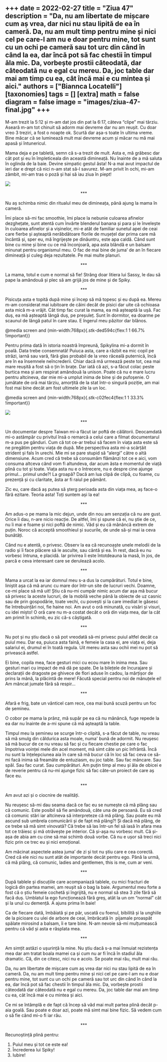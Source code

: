 
+++
date = 2022-02-27
title = "Ziua 47"
description = "Da, nu am libertate de mișcare cum aș vrea, dar nici nu stau lipită de ea în cameră. Da, nu am mult timp pentru mine și nici cel pe care-l am nu e doar pentru mine, tot sunt cu un ochi pe cameră sau tot urc din când în când la ea, dar încă pot să fac chestii în timpul ăla mic. Da, vorbește prostii câteodată, dar câteodată nu e egal cu mereu. Da, joc table dar mai am timp cu ea, cât încă mai e cu mintea și aici."
authors = ["Biannca Locatelli"]
[taxonomies]
tags = []
[extra]
math = false
diagram = false
image = "images/ziua-47-final.jpg"
+++
---

M-am trezit la 5:12 și m-am dat jos din pat la 6:17, câteva “clipe” mai târziu. Aseară m-am tot chinuit să adorm mai devreme dar nu am reușit. Cu doar vreo 3 treziri, a fost o noapte ok. Scurtă dar așa-s toate în ultima vreme. Bine măcar că se luminează mult mai devreme acum și măcar nu mă mai apasă și întunericul.

Mama deja e pe tabletă, semn că s-a trezit de mult. Asta e, mă grăbesc dar cât pot și eu în împleticeala din această dimineață. Nu înainte de a mă saluta în oglinda de la baie. Devine simpatic gestul ăsta! N-a mai avut impactul de ieri dar e drept că nici n-am stat să-l savurez. M-am privit în ochi, mi-am zâmbit, mi-am tras o poză și hai să iau ziua în piept!


<div class="flex justify-center">
  <img src="images/ziua-47-me-576x1024.jpg" />
</div>

<p style="text-align: center;">***</p>

Nu aș schimba nimic din ritualul meu de dimineața, până ajung la mama în cameră.

Îmi place să-mi fac smoothie, îmi place la nebunie culoarea afinelor dezghețate, sunt atentă cum învârte blenderul banana și para și le învelește în culoarea afinelor și a vișinelor, mi-e atât de familiar sunetul apei de ceai care fierbe și așteaptă nerăbdătoare florile de mușețel dar prima care mă încântă și, sper eu, mă îngrijește pe dinăuntru, este apa caldă. Când sunt bine cu mine și bine cu ce mă înconjoară, apa asta blândă e un balsam minunat pentru organismul meu. O fac de mai bine de juma’ de an în fiecare dimineață și culeg deja rezultatele. Pe mai multe planuri.

<p style="text-align: center;">***</p>

La mama, totul e cum e normal să fie! Strâng doar litiera lui Sassy, le dau să pape la amândouă și plec să am grijă jos de mine și de Spiky.

<p style="text-align: center;">***</p>

Pisicuța asta e topită după mine și încep să mă topesc și eu după ea. Mereu m-am considerat mai iubitoare de câini decât de pisici dar uite că ochioasa asta mică m-a vrăjit. Cât timp fac curat la mama, ea mă așteaptă la ușă. Fac duș, ea mă așteaptă lângă duș, pe preșuleț. Sunt în dormitor, ea doarme pe scaunul de lângă patul în care stau. E îngerul meu păzitor dar blănos.

@media screen and (min-width:768px){.stk-ded594c{flex:1 1 66.7% !important}}

Pentru prima dată în istoria noastră împreună, Spikylina mi-a dormit în poală. Data trebe consemnată! Puiuca asta, care a răzbit ea mic copil pe străzi, iarnă sau vară, fără glas probabil de la vreo răceală puternică, încă are în ea însemnele neîncrederii. Chiar dacă mă urmează peste tot, cea mai mare reușită a fost să o țin în brațe. Dar iată că azi, s-a făcut colac peste burtica mea și am respirat amândouă la unison. Poate că nu e mare lucru pentru altcineva, dar mie mi-a umplut inima de bine și de pufoșenie. O jumătate de oră mai târziu, amorțită de la stat într-o singură poziție, am mai fost mai bine decât am fost ultimele zile la un loc.

@media screen and (min-width:768px){.stk-c02fec4{flex:1 1 33.3% !important}}


<div class="flex justify-center">
  <img src="images/ziua-47-Spiky-576x1024.jpg" />
</div>

<p style="text-align: center;">***</p>

Un documentar despre Taiwan mi-a făcut iar poftă de călătorii. Deocamdată mi-o astâmpăr cu privitul însă o remarcă a celui care a filmat documentarul m-a pus pe gânduri. Cum că tot ce-ar trebui să facem în viața asta este să ne pregătim pentru viața de după. Mie perspectiva asta mi-a scârțâit strident și fals în urechi. Mie mi se pare stupid să “alergi” către o altă dimensiune. Acum cred că trebe să consumăm flămânzi tot ce e aici, vom consuma altceva când vom fi altundeva, dar acum ăsta e momentul de viață plină cu tot și toate. Viața asta nu e o întrecere, nu e despre cine ajunge primul… primul unde?! La groapă? Dacă am lua clipă de clipă, cu foame, cu prezență și cu claritate, ăsta ar fi raiul pe pământ.

Zic eu, care dacă aș putea să șterg perioada asta din viața mea, aș face-o fără ezitare. Teoria asta! Toți suntem ași la ea!

<p style="text-align: center;">***</p>

Am adus-o pe mama la mic dejun, unde din nou am senzația că nu are gust. Orice îi dau, n-are nicio reacție. De altfel, îmi și spune că ei, nu știe de ce, nu îi mai e foame și nici poftă de nimic. Văd și eu că mănâncă extrem de puțin. Noroc că acceptă smoothieul și sucurile, de unde să-și mai ia ceva bunătăți.

Când nu e atentă, o privesc. Observ la ea că recunoaște unele melodii de la radio și îi face plăcere să le asculte, sau cântă și ea. În rest, dacă eu nu vorbesc întruna, e placidă. Iar privirea îi este întotdeauna la masă, în jos, de parcă e ceva interesant care se derulează acolo.

<p style="text-align: center;">***</p>

Mama a urcat la ea iar domnul meu s-a dus la cumpărături. Totul e bine, liniștit așa că mă arunc cu mare dor într-un site de lucruri vechi. Doamne, ce-mi place să mă uit! Știu că nu-mi cumpăr nimic acum dar așa mă bucur să privesc la aceste lucruri, de la mobilă veche până la obiecte de uz casnic sau de prin gospodărie, toate vechi, cu povești și la care imediat le găsesc fie întrebuințări noi, fie haine noi. Am avut o oră minunată, cu visări și visuri, cu idei mișto! O oră care nu m-a costat decât o oră din viața mea, dar la cât am primit în schimb, eu zic că-s câștigată.

<p style="text-align: center;">***</p>

Nu pot și nu știu dacă o să pot vreodată să-mi privesc puiul altfel decât ca puiul meu. Dar ea, puiuca asta faină, e femeie la casa ei, are viața ei, deja salariul ei, drumul ei în toată regula. Uit mereu asta sau ochii mei nu pot să privească astfel.

Ei bine, copila mea, face gesturi mici cu ecou mare în inima mea. Sau gesturi mari cu impact de mă dă pe spate. De la bilețele de încurajare și declarații de dragoste pe ghivece de flori aduse în cadou, la mărțișor de prins la mână, la plăcintă de mere! Făcută special pentru noi de mânuțele ei! Am mâncat jumate fără să respir…

<p style="text-align: center;">***</p>

Afară e frig, bate un vânticel cam rece, cea mai bună scuză pentru un foc de șemineu.

O cobor pe mama la prânz, mă supăr pe ea că nu mănâncă, fuge repede la ea dar nu înainte de a-mi spune că mă așteaptă la table.

Timpul meu la șemineu se scurge într-o clipită, s-a făcut de table, nu vreau să mă smulg din căldurica asta moale, numa' bună de adormit. Nu reușesc să mă bucur de ce nu vreau să fac și cu fiecare chestie pe care o fac împotriva voinței mele din acel moment, mă simt câte un pic înfrântă. Încă nu sunt la înțelepciunea aia în care să mă bucur că în loc să fac ceva ce să-mi facă inima să freamăte de entuziasm, eu joc table. Sau fac mâncare. Sau spăl. Sau fac curat. Sau cumpărături. Am puțin timp al meu și ăla de obicei e de reverie pentru că nu-mi ajunge fizic să fac câte-un proiect de care aș face eu.

<p style="text-align: center;">***</p>

Am avut azi și o ciocnire de realități.

Nu reușesc să-mi dau seama dacă ce fac eu se numește că mă plâng sau că comunic. Este posibil să fie amândouă, câte una de persoană. Eu să cred că comunic stări iar altcineva să interpreteze că mă plâng. Sau poate eu mă ascund sub umbrela comunicării și de fapt mă plâng?! Și dacă mă plâng, de ce trebe să mă simt vinovată? Că trebe să las într-un fel să iasă în afara mea tot ce trăiesc și mă otrăvește pe interior. Că și-așa nu vorbesc mult. Că și-așa de abia am cu cine să mai schimb două vorbe. Că nu e ușor să treci nici fizic prin ce trec eu și nici emoțional.

Am măcinat aspectele astea juma’ de zi și tot nu știu care e cea corectă. Cred că ele nici nu sunt atât de importante decât pentru ego. Până la urmă, că mă plâng, că comunic, ladies and gentlemen, this is me, cum ar veni.

<p style="text-align: center;">***</p>

După tablele și discuțiile care acompaniază tablele, cu mici fracturi de logică din partea mamei, am reușit să o bag la baie. Argumentul meu forte a fost că o știu femeie cochetă și îngrijită, nu e normal să stea 3 zile fără să facă duș. Umblatul la ego funcționează fără greș, atât la un om “normal” cât și la unul cu demență. A ajuns prima în baie!

Ca de fiecare dată, îmbăiată și pe păr, uscată cu foenul, bibilită și la unghiile de la picioare cu ulei de arbore de ceai, îmbrăcată în  pijamale proaspăt spălate mirosind a balsam, îi e tare bine. N-am nevoie să-mi mulțumească pentru că văd și asta e răsplata mea.

<p style="text-align: center;">***</p>

Am simțit astăzi o ușurință la mine. Nu știu dacă s-a mai înmuiat rezistența mea dar am tratat boala mamei ca și cum nu ar fi încă în stadiul ăla dramatic. Că, din ce citesc, nici nu e acolo. Se poate mai rău, mult mai rău.

Da, nu am libertate de mișcare cum aș vrea dar nici nu stau lipită de ea în cameră. Da, nu am mult timp pentru mine și nici cel pe care-l am nu e doar pentru mine, tot sunt cu un ochi pe cameră sau tot urc din când în când la ea, dar încă pot să fac chestii în timpul ăla mic. Da, vorbește prostii câteodată dar câteodată nu e egal cu mereu. Da, joc table dar mai am timp cu ea, cât încă mai e cu mintea și aici.

Ce mi se întâmplă e de fapt că încep să văd mai mult partea plină decât p-aia goală. Sau poate e doar azi, poate mă simt mai bine fizic. Să vedem cum o să fie când mi-o fi iar rău.

<p style="text-align: center;">***</p>

Recunoștință plină pentru:
1. Puiul meu și tot ce este ea!
2. Încrederea lui Spiky!
3. Iubire!
